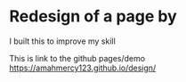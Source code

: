 # Redesign of a page by
I built this to improve my skill

This is link to the github pages/demo  https://amahmercy123.github.io/design/
